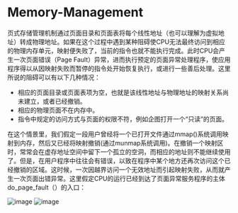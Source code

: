 # Memory-Management

页式存储管理机制通过页面目录和页面表将每个线性地址（也可以理解为虚拟地址）转成物理地址。如果在这个过程中遇到某种阻碍使CPU无法最终访问到相应的物理内存单元，映射便失败了，当前的指令也就不能执行完成。此时CPU会产生一次页面错误（Page Fault）异常，进而执行预定的页面异常处理程序，使应用程序得以从因映射失败而暂停的指令处开始恢复执行，或进行一些善后处理。这里所说的阻碍可以有以下几种情况：

* 相应的页面目录或页面表项为空，也就是该线性地址与物理地址的映射关系尚未建立，或者已经撤销。
* 相应的物理页面不在内存中。
* 指令中规定的访问方式与页面的权限不符，例如企图打开一个“只读”的页面。

在这个情景里，我们假定一段用户曾经将一个已打开文件通过mmap()系统调用映射到内存，然后又已经将映射撤销(通过munmap系统调用)。在撤销一个映射区时，常常会在虚存地址空间中留下一个孤立的空洞，而相应的地址则不能继续使用了。但是，在用户程序中往往会有错误，以致在程序中某个地方还再次访问这个已经撤销的区域。这时候，一次因越界访问一个无效地址而引起映射失败，从而就产生一次页面出错异常。这里假定CPU的运行已经到达了页面异常服务程序的主体do_page_fault（）的入口：

![image](https://github.com/wangdongyu1989/Memory-Management/blob/master/%E5%86%85%E5%AD%98%E6%98%A0%E5%B0%8420170405c.jpg "访问越界")
![image](https://github.com/wangdongyu1989/Memory-Management/blob/master/%E5%86%85%E5%AD%98%E6%98%A0%E5%B0%8420170405d.jpg "访问越界")
